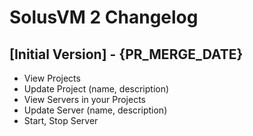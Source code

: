 # SolusVM 2 Changelog

## [Initial Version] - {PR_MERGE_DATE}

- View Projects
- Update Project (name, description)
- View Servers in your Projects
- Update Server (name, description)
- Start, Stop Server
